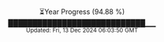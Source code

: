 <p align="center">
⏳Year Progress (94.88 %)<br>
████████████████████████████▁▁ <br>
<sub>Updated: Fri, 13 Dec 2024 06:03:50 GMT</sub>
</p>

